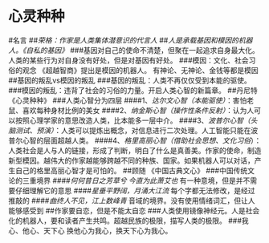 # 心灵种种

#名言
##*荣格：作家是人类集体潜意识的代言人*
##*人是承载基因和模因的机器人。《自私的基因》*
###基因对自己的使命不清楚，但聚在一起追求自身最大化。人类的某些行为对自身没有好处，但是对基因有好处。
###模因：文化、社会习俗的观念  《超越智商》提出是模因的机器人。 有神论、无神论、金钱等都是模因
##基因的叛乱vs模因的叛乱
###基因的叛乱：人类不再仅仅受到本能的驱使。
###模因的叛乱：违背了社会的习俗的力量。开启人类心智的新篇章。
##丹尼特《心灵种种》
###人类心智分为四层
####1、*达尔文心智（本能驱使）*：害怕老鼠、喜欢每种身材比例的美女
####2、*纳金斯心智（操作性条件反射）*：认为人可以按照心理学家的意思改造人类，比本能多一层中介。
####3、*波普尔心智（头脑测试、预演）*：人类可以提炼出概念，对信息进行二次处理。人工智能只能在波普尔心智的层面超越人类。
####4、*格里高丽心智（借助社会思想、文化习俗*）：人类社会是人与人的链接，形成了判断，明白了什么是真善美。作家的使命，制造新型模因。越伟大的作家越能够跨越不同的种族、国家。如果机器人可以对话，产生自己的格里高丽心智才是可怕的。
##顾随 《中国古典文心》
###中国传统文论的三重境界
####*何何昔日之芳草兮 今直为此萧艾也*   有一种意境，但是并不需要仔细理解它的意思
####*星垂平野阔，月涌大江流*   每个字都无法修改，是经过推敲的
####*曲终人不见，江上数峰青*    音域的境界。没有使用情绪词汇，但让人能够感受到
##作家要自恋，但是不能太自恋
###人类使用镜像神经元。人是社会化的机器人，要和读者产生共鸣。超越民族的极限，描写人类的极限。
###我心、他心、天下心  换他心为我心，换天下心为我心。
